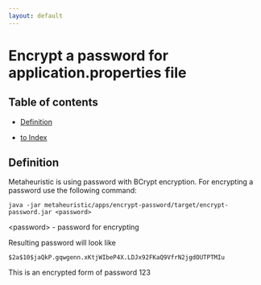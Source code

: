 ```yaml
---
layout: default
---
```


# Encrypt a password for application.properties file

## Table of contents

- [Definition](#definition)

- [to Index](/index)

## Definition
Metaheuristic is using password with BCrypt encryption. For encrypting a password use the following command:

```text
java -jar metaheuristic/apps/encrypt-password/target/encrypt-password.jar <password>
```

&lt;password> - password for encrypting   


Resulting password will look like 
```text
$2a$10$jaQkP.gqwgenn.xKtjWIbeP4X.LDJx92FKaQ9VfrN2jgdOUTPTMIu
```

This is an encrypted form of password 123 